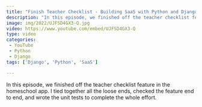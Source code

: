 ```yaml
---
title: "Finish Teacher Checklist - Building SaaS with Python and Django #142"
description: "In this episode, we finished off the teacher checklist feature in the homeschool app. I tied together all the loose ends, checked the feature end to end, and wrote the unit tests to complete the whole effort."
image: img/2022/UJFSD4GX3-Q.jpg
video: https://www.youtube.com/embed/UJFSD4GX3-Q
type: video
categories:
 - YouTube
 - Python
 - Django
tags: ['Django', 'Python', 'SaaS']

---
```


In this episode, we finished off the teacher checklist feature in the homeschool app. I tied together all the loose ends, checked the feature end to end, and wrote the unit tests to complete the whole effort.
